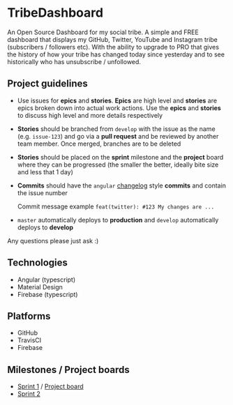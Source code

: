 # TribeDashboard

An Open Source Dashboard for my social tribe. A simple and FREE dashboard that displays my GitHub, Twitter, YouTube and Instagram tribe (subscribers / followers etc). With the ability to upgrade to PRO that gives the history of how your tribe has changed today since yesterday and to see historically who has unsubscribe / unfollowed.

## Project guidelines

- Use issues for **epics** and **stories**. **Epics** are high level and **stories** are epics broken down into actual work actions. Use the **epics** and **stories** to discuss high level and more details respectively 
- **Stories** should be branched from `develop` with the issue as the name (e.g. `issue-123`) and go via a **pull request** and be reviewed by another team member. Once merged, branches are to be deleted
- **Stories** should be placed on the **sprint** milestone and the **project** board where they can be progressed (the smaller the better, ideally bite size and less that 1 day)
- **Commits** should have the `angular` [changelog](https://github.com/bcoe/conventional-changelog-standard/blob/master/convention.md) style **commits** and contain the issue number 

   Commit message example `feat(twitter): #123 My changes are ...`

- `master` automatically deploys to **production** and `develop` automatically deploys to **develop**

Any questions please just ask :)

## Technologies

- Angular (typescript)
- Material Design
- Firebase (typescript)

## Platforms

- GitHub
- TravisCI
- Firebase

## Milestones / Project boards

- [Sprint 1](https://github.com/DashboardHub/TribeDashboard/milestone/1) / [Project board](https://github.com/DashboardHub/TribeDashboard/projects/1)
- [Sprint 2](https://github.com/DashboardHub/TribeDashboard/milestone/2)
